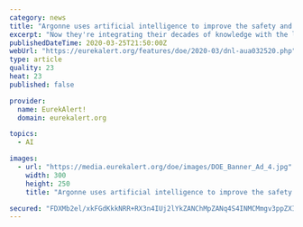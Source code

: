 ```yaml
---
category: news
title: "Argonne uses artificial intelligence to improve the safety and design of advanced nuclear reactors"
excerpt: "Now they're integrating their decades of knowledge with the latest artificial intelligence (AI) methods and tools. Doing so can help researchers better understand the mechanics that govern nuclear reactors, which reactor designers and analysts can use to improve their design, operation and safety. \"We've been working on system level codes since ..."
publishedDateTime: 2020-03-25T21:50:00Z
webUrl: "https://eurekalert.org/features/doe/2020-03/dnl-aua032520.php"
type: article
quality: 23
heat: 23
published: false

provider:
  name: EurekAlert!
  domain: eurekalert.org

topics:
  - AI

images:
  - url: "https://media.eurekalert.org/doe/images/DOE_Banner_Ad_4.jpg"
    width: 300
    height: 250
    title: "Argonne uses artificial intelligence to improve the safety and design of advanced nuclear reactors"

secured: "FDXMb2el/xkFGdKkkNRR+RX3n4IUj2lYkZANChMpZANq4S4INMCMmgv3ppZXIARRxUKlTmxw+upcgi3azTZ/rpZUM7aeGuXzH+ywap8vLvGBG0lS0yDgXgZz4ohgeK28WwKeFjvkhwn6ogXvc/qiK2e4St8pfRXI4rjDcgnSCTdTKIqOV6i05PqZAh/FNNufsi0KPEJFoMwFy9TcS60qs8mGTGIYXb+uOl05NtXfvR0Kt0cFJFzjPLzXp2ZBRHBRzmriOC7XI7UHkBDbWt3RFWVENekgIRTM0aRFFrY3FobYPbPSIXCtLCoYgzau+Cqp;j9qvul3KUbUuIp42NkXifQ=="
---
```


